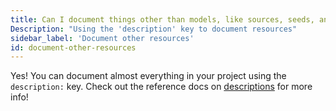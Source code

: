 ```yaml
---
title: Can I document things other than models, like sources, seeds, and snapshots?
Description: "Using the 'description' key to document resources"
sidebar_label: 'Document other resources'
id: document-other-resources
---
```


Yes! You can document almost everything in your project using the `description:` key. Check out the reference docs on [descriptions](description) for more info!
